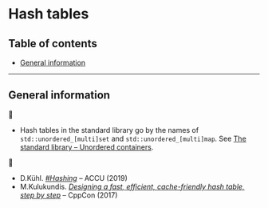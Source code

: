 # Hash tables <!-- omit in toc -->

## Table of contents <!-- omit in toc -->

- [General information](#general-information)

---

## General information

:memo:

- Hash tables in the standard library go by the names of `std::unordered_[multi]set` and `std::unordered_[multi]map`. See [The standard library – Unordered containers](../cpp/std_library.md#unordered-containers).

:movie_camera:

- D.K&uuml;hl. [*#Hashing*](https://www.youtube.com/watch?v=CJsQSIp7-Ig) – ACCU (2019)
- M.Kulukundis. [*Designing a fast, efficient, cache-friendly hash table, step by step*](https://www.youtube.com/watch?v=CJsQSIp7-Ig) – CppCon (2017)

<!--

https://cs.uwaterloo.ca/research/tr/1986/CS-86-14.pdf
http://codecapsule.com/2013/11/11/robin-hood-hashing/
https://arxiv.org/pdf/1809.04339.pdf

-->
